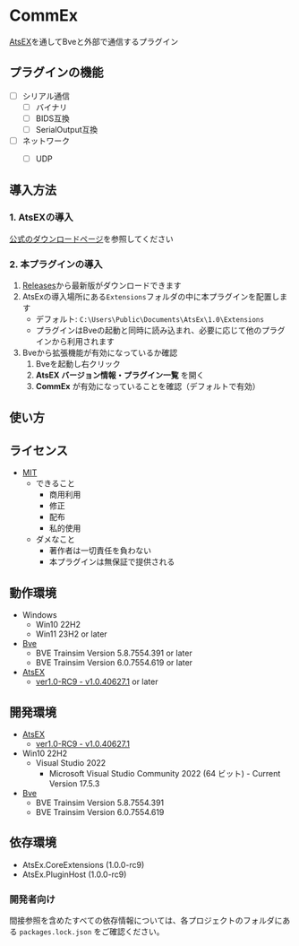 # CommEx
[AtsEX](https://github.com/automatic9045/AtsEX)を通してBveと外部で通信するプラグイン


## プラグインの機能
- [ ] シリアル通信
    - [ ] バイナリ
    - [ ] BIDS互換
    - [ ] SerialOutput互換
- [ ] ネットワーク
    - [ ] UDP


## 導入方法
### 1. AtsEXの導入
[公式のダウンロードページ](https://automatic9045.github.io/AtsEX/download/)を参照してください
### 2. 本プラグインの導入
1. [Releases](releases/)から最新版がダウンロードできます
1. AtsExの導入場所にある`Extensions`フォルダの中に本プラグインを配置します
    - デフォルト: `C:\Users\Public\Documents\AtsEx\1.0\Extensions`
    - プラグインはBveの起動と同時に読み込まれ、必要に応じて他のプラグインから利用されます
1. Bveから拡張機能が有効になっているか確認
    1. Bveを起動し右クリック
    1. **AtsEX バージョン情報・プラグイン一覧** を開く
    1. **CommEx** が有効になっていることを確認（デフォルトで有効）


## 使い方

## ライセンス
- [MIT](LICENSE)
    - できること
        - 商用利用
        - 修正
        - 配布
        - 私的使用
    - ダメなこと
        - 著作者は一切責任を負わない
        - 本プラグインは無保証で提供される


## 動作環境
- Windows
    - Win10 22H2
    - Win11 23H2 or later
- [Bve](https://bvets.net/)
    - BVE Trainsim Version 5.8.7554.391 or later
    - BVE Trainsim Version 6.0.7554.619 or later
- [AtsEX](https://github.com/automatic9045/AtsEX)
    - [ver1.0-RC9 - v1.0.40627.1](https://github.com/automatic9045/AtsEX/releases/tag/v1.0.40627.1) or later


## 開発環境
- [AtsEX](https://github.com/automatic9045/AtsEX)
    - [ver1.0-RC9 - v1.0.40627.1](https://github.com/automatic9045/AtsEX/releases/tag/v1.0.40627.1)
- Win10 22H2
    - Visual Studio 2022
        - Microsoft Visual Studio Community 2022 (64 ビット) - Current Version 17.5.3
- [Bve](https://bvets.net/)
    - BVE Trainsim Version 5.8.7554.391
    - BVE Trainsim Version 6.0.7554.619


## 依存環境
- AtsEx.CoreExtensions (1.0.0-rc9)
- AtsEx.PluginHost (1.0.0-rc9)

### 開発者向け
間接参照を含めたすべての依存情報については、各プロジェクトのフォルダにある `packages.lock.json` をご確認ください。

